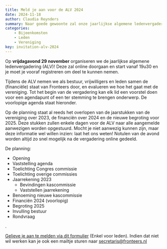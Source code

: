 ```yaml
---
title: Meld je aan voor de ALV 2024
date: 2024-11-18
author: Claudia Reynders
summary: Naar goede gewoonte zal onze jaarlijkse algemene ledenvergadering online doorgaan op vrijdagavond 29 november.  Alle leden zijn hiervoor van harte uitgenodigd!
categories:
    - Bijeenkomsten
    - Leden
    - Vereniging
key: invitation-alv-2024
---
```



Op **vrijdagavond 29 november** organiseren we de jaarlijkse algemene ledenvergadering (ALV)!  Deze zal online doorgaan en start vanaf 19u30 en je moet je vooraf registreren om deel te kunnen nemen.

Tijdens de ALV nemen we als bestuur, vrijwilligers en leden samen de (financiële) staat van Fronteers door, en evalueren we hoe het gaat met de vereniging. Tot het begin van de vergadering kan elk lid een voorstel doen voor een agendapunt of een ter stemming te brengen onderwerp. De voorlopige agenda staat hieronder.


Op de planning staat al reeds het overlopen van de jaarstukken van de vereniging over 2023, de financiën over 2024 en de nieuwe begroting voor 2025. Deze stukken zullen enkele dagen voor de ALV naar alle aangemelde aanwezigen worden opgestuurd. Mocht je niet aanwezig kunnen zijn, maar deze informatie wel willen inzien: laat het ons weten! Notulen van de avond worden altijd zo snel mogelijk na de vergadering online gedeeld.

De planning:

- Opening
- Vaststelling agenda
- Toelichting Congres commissie
- Toelichting overige commissies
- Jaarrekening 2023
    - Bevindingen kascommissie
    - Vaststellen jaarrekening
- Benoeming nieuwe kascommissie
- Financiën 2024 (voorlopig)
- Begroting 2025
- Invulling bestuur
- Rondvraag


[](https://tally.so/r/mKPlpz).


<div class="accent-block">
    <a href="https://tally.so/r/mKPlpz" target="_blank" rel="nofollower noreferrer">Gelieve je aan te melden via dit formulier</a> (Enkel voor leden).
    Indien dat niet wil werken kan je ook een mailtje sturen naar <a href="mailto:secretaris@fronteers.nl">secretaris@fronteers.nl</a>
</div>
